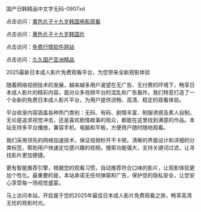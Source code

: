 国产日韩精品中文字无码-0907xd


点击访问：<a href="https://heiliaoxqkkct.pages.dev/">黄色片子十九岁韩国电影观看</a>

点击访问：<a href="https://heiliaowzu4ur.pages.dev/">黄色片子十九岁韩国片</a>

点击访问：<a href="https://heiliaoll4qsx.pages.dev/">免费行情软件网站</a>

点击访问：<a href="https://heiliao2dmwwy.pages.dev/">久久国产亚洲精品</a>

2025最新日本成人影片免费观看平台，为您带来全新观影体验

随着网络视频技术的发展，越来越多用户渴望在无广告、无付费的环境下，畅享日本成人影片的精彩内容。面对众多视频平台的混乱和广告轰炸，我们特意打造了一个全新的免费日本成人影片平台，为用户提供流畅、高清、稳定的观看体验。

平台收录内容涵盖各种热门类别：无码、有码、剧情丰富、制服诱惑及素人自制。无论是追求视觉冲击，还是喜欢剧情故事的观众，都能在这里找到满意的作品。本站支持多平台播放，兼容手机、电脑和平板，方便用户随时随地观看。

我们采用领先的网络加速技术，保证视频秒开不卡顿。清晰的界面设计和详细的分类标签，帮助用户快速定位感兴趣的视频。搜索功能强大，支持关键词过滤，让寻找影片更加便捷。

更有智能推荐引擎，根据您的观看习惯，自动推荐符合口味的影片，让观影体验更加个性化。最重要的是，本站承诺无任何弹窗和广告，保护您的隐私安全，让您安心享受每一场视觉盛宴。

马上访问本站，开启属于您的2025年最佳日本成人影片免费观看之旅，畅享高清无忧的观影时光。


<span style="display:none;">[Canonical link]( https://github.com/xd588/74108 ）</span>
